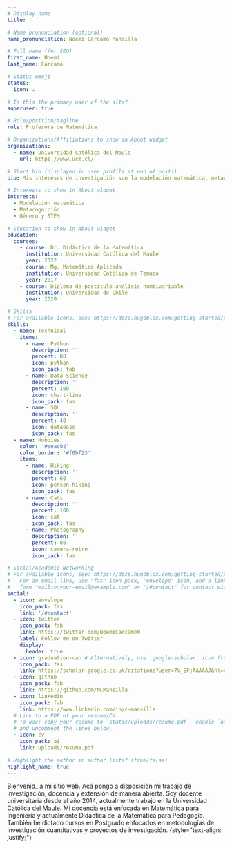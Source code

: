 ```yaml
---
# Display name
title: 

# Name pronunciation (optional)
name_pronunciation: Noemí Cárcamo Mansilla 

# Full name (for SEO)
first_name: Noemí
last_name: Cárcamo

# Status emoji
status:
  icon: ☕️

# Is this the primary user of the site?
superuser: true

# Role/position/tagline
role: Profesora de Matemática

# Organizations/Affiliations to show in About widget
organizations:
  - name: Universidad Católica del Maule
    url: https://www.ucm.cl/

# Short bio (displayed in user profile at end of posts)
bio: Mis intereses de investigación son la modelación matemática, metacognición, género y STEM.

# Interests to show in About widget
interests:
  - Modelación matemática
  - Metacognición
  - Género y STEM

# Education to show in About widget
education:
  courses:
    - course: Dr. Didáctica de la Matemática
      institution: Universidad Católica del Maule
      year: 2022
    - course: Mg. Matemática Aplicada
      institution: Universidad Católica de Temuco
      year: 2017
    - course: Diploma de postítulo análisis numtivariable
      institution: Universidad de Chile
      year: 2020

# Skills
# For available icons, see: https://docs.hugoblox.com/getting-started/page-builder/#icons
skills:
  - name: Technical
    items:
      - name: Python
        description: ''
        percent: 80
        icon: python
        icon_pack: fab
      - name: Data Science
        description: ''
        percent: 100
        icon: chart-line
        icon_pack: fas
      - name: SQL
        description: ''
        percent: 40
        icon: database
        icon_pack: fas
  - name: Hobbies
    color: '#eeac02'
    color_border: '#f0bf23'
    items:
      - name: Hiking
        description: ''
        percent: 60
        icon: person-hiking
        icon_pack: fas
      - name: Cats
        description: ''
        percent: 100
        icon: cat
        icon_pack: fas
      - name: Photography
        description: ''
        percent: 80
        icon: camera-retro
        icon_pack: fas

# Social/Academic Networking
# For available icons, see: https://docs.hugoblox.com/getting-started/page-builder/#icons
#   For an email link, use "fas" icon pack, "envelope" icon, and a link in the
#   form "mailto:your-email@example.com" or "/#contact" for contact widget.
social:
  - icon: envelope
    icon_pack: fas
    link: '/#contact'
  - icon: twitter
    icon_pack: fab
    link: https://twitter.com/NoemiCarcamoM
    label: Follow me on Twitter
    display:
      header: true
  - icon: graduation-cap # Alternatively, use `google-scholar` icon from `ai` icon pack
    icon_pack: fas
    link: https://scholar.google.co.uk/citations?user=7V_EFjAAAAAJ&hl=es&authuser=1
  - icon: github
    icon_pack: fab
    link: https://github.com/NCMansilla
  - icon: linkedin
    icon_pack: fab
    link: https://www.linkedin.com/in/c-mansilla  
  # Link to a PDF of your resume/CV.
  # To use: copy your resume to `static/uploads/resume.pdf`, enable `ai` icons in `params.yaml`,
  # and uncomment the lines below.
  - icon: cv
    icon_pack: ai
    link: uploads/resume.pdf

# Highlight the author in author lists? (true/false)
highlight_name: true
---
```


Bienvenid_ a mi sitio web. Acá pongo a disposición mi trabajo de investigación, docencia y extensión de manera abierta. Soy docente universitaria desde el año 2014, actualmente trabajo en la Universidad Católica del Maule. Mi docencia está enfocada en Matemática para Ingeniería y actualmente Didáctica de la Matemática para Pedagogía. También he dictado cursos en Postgrado enfocados en metodologías de investigación cuantitativas y proyectos de investigación.
{style="text-align: justify;"}

